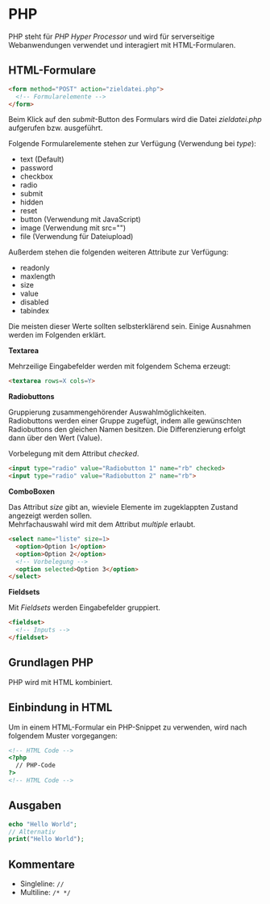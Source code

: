 # PHP

PHP steht für *PHP Hyper Processor* und wird für serverseitige Webanwendungen verwendet und interagiert mit HTML-Formularen.

## HTML-Formulare

```HTML
<form method="POST" action="zieldatei.php">
  <!-- Formularelemente -->
</form>
```

Beim Klick auf den *submit*-Button des Formulars wird die Datei *zieldatei.php* aufgerufen bzw. ausgeführt.

Folgende Formularelemente stehen zur Verfügung (Verwendung bei *type*):

* text (Default)
* password
* checkbox
* radio
* submit
* hidden
* reset
* button (Verwendung mit JavaScript)
* image (Verwendung mit src="")
* file (Verwendung für Dateiupload)

Außerdem stehen die folgenden weiteren Attribute zur Verfügung:

* readonly
* maxlength
* size
* value
* disabled
* tabindex

Die meisten dieser Werte sollten selbsterklärend sein. Einige Ausnahmen werden im Folgenden erklärt.

**Textarea**

Mehrzeilige Eingabefelder werden mit folgendem Schema erzeugt:

```HTML
<textarea rows=X cols=Y>
```

**Radiobuttons**

Gruppierung zusammengehörender Auswahlmöglichkeiten.  
Radiobuttons werden einer Gruppe zugefügt, indem alle gewünschten Radiobuttons den gleichen Namen besitzen. Die Differenzierung erfolgt dann über den Wert (Value).

Vorbelegung mit dem Attribut *checked*.

```HTML
<input type="radio" value="Radiobutton 1" name="rb" checked>
<input type="radio" value="Radiobutton 2" name="rb">
```

**ComboBoxen**

Das Attribut *size* gibt an, wieviele Elemente im zugeklappten Zustand angezeigt werden sollen.  
Mehrfachauswahl wird mit dem Attribut *multiple* erlaubt.
```HTML
<select name="liste" size=1>
  <option>Option 1</option>
  <option>Option 2</option>
  <!-- Vorbelegung -->
  <option selected>Option 3</option>
</select>
```

**Fieldsets**

Mit *Fieldsets* werden Eingabefelder gruppiert.

```HTML
<fieldset>
  <!-- Inputs -->
</fieldset>
```

## Grundlagen PHP

PHP wird mit HTML kombiniert.  

## Einbindung in HTML

Um in einem HTML-Formular ein PHP-Snippet zu verwenden, wird nach folgendem Muster vorgegangen:

```HTML
<!-- HTML Code -->
<?php
  // PHP-Code
?>
<!-- HTML Code -->
```

## Ausgaben

```PHP
echo "Hello World";
// Alternativ
print("Hello World");
```
## Kommentare

* Singleline: ```//```
* Multiline: ```/* */```
